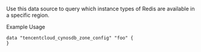 Use this data source to query which instance types of Redis are available in a specific region.

Example Usage

```hcl
data "tencentcloud_cynosdb_zone_config" "foo" {
}
```